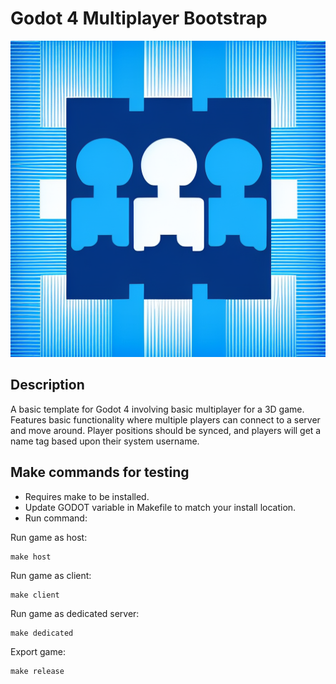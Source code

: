 
# Godot 4 Multiplayer Bootstrap

![Multiplayer Bootstrap Template](icon.png)

## Description

A basic template for Godot 4 involving basic multiplayer for a 3D game.
Features basic functionality where multiple players can connect to a server and move around.
Player positions should be synced, and players will get a name tag based upon their system username.

## Make commands for testing

 - Requires make to be installed.
 - Update GODOT variable in Makefile to match your install location.
 - Run command:

Run game as host:
```
make host
```

Run game as client:
```
make client
```

Run game as dedicated server:
```
make dedicated
```

Export game:
```
make release
```

